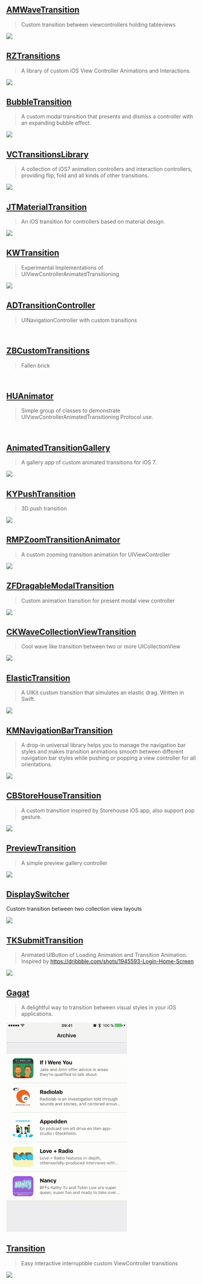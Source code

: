 [AMWaveTransition](https://github.com/andreamazz/AMWaveTransition)
--
> Custom transition between viewcontrollers holding tableviews

![](https://raw.githubusercontent.com/andreamazz/AMWaveTransition/master/assets/screenshot.gif)

[RZTransitions ](https://github.com/Raizlabs/RZTransitions)
--
> A library of custom iOS View Controller Animations and Interactions.

![](https://camo.githubusercontent.com/85800d3c1b66b7c71ab43023001d52d1e8696c7f/687474703a2f2f7261772e6769746875622e636f6d2f5261697a6c6162732f525a5472616e736974696f6e732f6d61737465722f5765622f525a5472616e736974696f6e7344656d6f2e676966)

[BubbleTransition](https://github.com/andreamazz/BubbleTransition)
--
> A custom modal transition that presents and dismiss a controller with an expanding bubble effect.

![](https://raw.githubusercontent.com/andreamazz/BubbleTransition/master/assets/screenshot.gif)

[VCTransitionsLibrary](https://github.com/ColinEberhardt/VCTransitionsLibrary)
--
> A collection of iOS7 animation controllers and interaction controllers, providing flip, fold and all kinds of other transitions.

![](https://github.com/ColinEberhardt/VCTransitionsLibrary/raw/master/Screenshots/thumbnails/Flip/1.png)

[JTMaterialTransition](https://github.com/jonathantribouharet/JTMaterialTransition)
--
> An iOS transition for controllers based on material design.

![](https://github.com/jonathantribouharet/JTMaterialTransition/raw/master/Screens/example.gif)

[KWTransition](https://github.com/KurtWagner/KWTransition)
--
> Experimental Implementations of UIViewControllerAnimatedTransitioning

![](https://camo.githubusercontent.com/8287a71fd6527d85c9ca272decccac752ddc3f3f/68747470733a2f2f7261772e6769746875622e636f6d2f4b7572745761676e65722f4b575472616e736974696f6e2f6d61737465722f53616d706c652f4b575472616e736974696f6e466164654261636b4f7665722e676966)

[ADTransitionController](https://github.com/applidium/ADTransitionController)
--
> UINavigationController with custom transitions

![]()

[ZBCustomTransitions](https://github.com/zonble/ZBCustomTransitions)
--
> Fallen brick

![]()

[HUAnimator](https://github.com/cinkster/HUAnimator)
--
> Simple group of classes to demonstrate UIViewControllerAnimatedTransitioning Protocol use.

![]()

[AnimatedTransitionGallery](https://github.com/shu223/AnimatedTransitionGallery)
--
> A gallery app of custom animated transitions for iOS 7.

![](https://github.com/shu223/AnimatedTransitionGallery/raw/master/gallery.gif)

[KYPushTransition](https://github.com/KittenYang/KYPushTransition)
--
> 3D push transition

![](https://github.com/KittenYang/KYPushTransition/raw/master/demo.gif)

[RMPZoomTransitionAnimator](https://github.com/recruit-mp/RMPZoomTransitionAnimator)
--
> A custom zooming transition animation for UIViewController

![](https://github.com/recruit-mp/RMPZoomTransitionAnimator/raw/master/docs/collectionview.gif)

[ZFDragableModalTransition](https://github.com/zoonooz/ZFDragableModalTransition)
--
> Custom animation transition for present modal view controller

![](https://raw.githubusercontent.com/zoonooz/ZFDragableModalTransition/master/Screenshot/ss.gif)

[CKWaveCollectionViewTransition](https://github.com/CezaryKopacz/CKWaveCollectionViewTransition)
--
> Cool wave like transition between two or more UICollectionView

![](https://raw.githubusercontent.com/CezaryKopacz/CKWaveCollectionViewTransition/master/anim.gif)

[ElasticTransition](https://github.com/lkzhao/ElasticTransition)
--
> A UIKit custom transition that simulates an elastic drag. Written in Swift.

![](https://github.com/lkzhao/ElasticTransition/raw/master/imgs/demo.gif?raw=true)

[KMNavigationBarTransition](https://github.com/MoZhouqi/KMNavigationBarTransition)
--
> A drop-in universal library helps you to manage the navigation bar styles and makes transition animations smooth between different navigation bar styles while pushing or popping a view controller for all orientations.

![](https://raw.githubusercontent.com/MoZhouqi/KMNavigationBarTransition/master/Screenshots/Before1.gif)

[CBStoreHouseTransition](https://github.com/coolbeet/CBStoreHouseTransition)
--
> A custom transition inspired by Storehouse iOS app, also support pop gesture.

![](https://camo.githubusercontent.com/0049985e5d37fec98a0f3ccc4fb2c7ec79bcb73d/68747470733a2f2f73332e616d617a6f6e6177732e636f6d2f737579752e746573742f434253746f7265486f7573655472616e736974696f6e2e676966)

[PreviewTransition](https://github.com/Ramotion/preview-transition)
--
> A simple preview gallery controller

![](https://raw.githubusercontent.com/Ramotion/preview-transition/master/preview.gif)

[DisplaySwitcher](https://github.com/Yalantis/DisplaySwitcher)
--
> 
Custom transition between two collection view layouts

![](https://github.com/Yalantis/DisplaySwitcher/raw/master/Assets/animation.gif)

[TKSubmitTransition](https://github.com/entotsu/TKSubmitTransition)
--
> Animated UIButton of Loading Animation and Transition Animation. Inspired by https://dribbble.com/shots/1945593-Login-Home-Screen

![](https://github.com/entotsu/TKSubmitTransition/raw/master/demo.gif)

[Gagat](https://github.com/Boerworz/Gagat)
--
> A delightful way to transition between visual styles in your iOS applications.

<img src="https://github.com/Boerworz/Gagat/raw/master/gagat_example.gif" width="320" height="554" />

[Transition](https://github.com/Touchwonders/Transition)
--
> Easy interactive interruptible custom ViewController transitions

![](https://github.com/Touchwonders/Transition/raw/master/Documentation/artwork/modal.gif)
